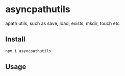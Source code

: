 # asyncpathutils
apath utils, such as save, load, exists, mkdir, touch etc
## Install
```bash
npm i asyncpathutils
```
## Usage
```typescript
```